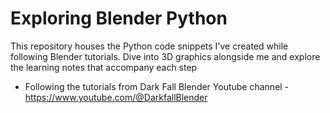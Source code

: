 # Exploring Blender Python
This repository houses the Python code snippets I've created while following Blender tutorials. Dive into 3D graphics alongside me and explore the learning notes that accompany each step

- Following the tutorials from Dark Fall Blender Youtube channel - https://www.youtube.com/@DarkfallBlender
